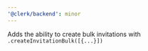 ```yaml
---
'@clerk/backend': minor
---
```


Adds the ability to create bulk invitations with `.createInvitationBulk([{...}])`
